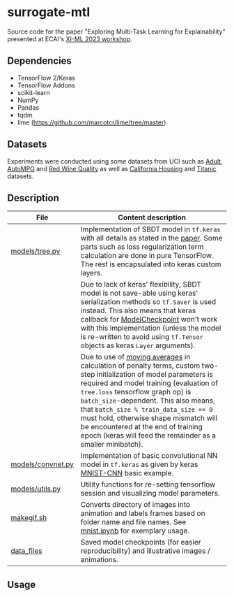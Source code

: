 # surrogate-mtl
Source code for the paper "Exploring Multi-Task Learning for Explainability" presented at ECAI's [XI-ML 2023 workshop](https://www.imageclef.org/2022/medical/caption](http://www.cslab.cc/xi-ml-2023/)http://www.cslab.cc/xi-ml-2023/).

## Dependencies

- TensorFlow 2/Keras
- TensorFlow Addons
- scikit-learn
- NumPy
- Pandas
- tqdm
- lime (https://github.com/marcotcr/lime/tree/master)

## Datasets 

Experiments were conducted using some datasets from UCI such as [Adult](https://archive.ics.uci.edu/dataset/2/adult), [AutoMPG](https://archive.ics.uci.edu/dataset/9/auto+mpg) and [Red Wine Quality](https://archive.ics.uci.edu/dataset/186/wine+quality) as well as [California Housing](https://www.dcc.fc.up.pt/~ltorgo/Regression/cal_housing.html) and [Titanic](https://www.openml.org/search?type=data&sort=runs&id=40945) datasets.

## Description

| File | Content description |
|---------|-----------------------------------------------------------------------------------------------------------------------------------------------------------------------------|
| [models/tree.py](models/tree.py)    | Implementation of SBDT model in `tf.keras` with all details as stated in the [paper](https://arxiv.org/pdf/1711.09784.pdf). Some parts such as loss regularization term calculation are done in pure TensorFlow. The rest is encapsulated into keras custom layers. |
|            | Due to lack of keras' flexibility, SBDT model is not save-able using keras' serialization methods so `tf.Saver` is used instead. This also means that keras callback for [ModelCheckpoint](https://keras.io/callbacks/#modelcheckpoint) won't work with this implementation (unless the model is re-written to avoid using `tf.Tensor` objects as keras `Layer` arguments). |
|            | Due to use of [moving averages](https://www.tensorflow.org/api_docs/python/tf/train/ExponentialMovingAverage) in calculation of penalty terms, custom two-step initialization of model parameters is required and model training (evaluation of `tree.loss` tensorflow graph op) is `batch_size`-dependent.  This also means, that `batch_size % train_data_size == 0` must hold, otherwise shape mismatch will be encountered at the end of training epoch (keras will feed the remainder as a smaller minibatch). |
| [models/convnet.py](models/convnet.py) | Implementation of basic convolutional NN model in `tf.keras` as given by keras [MNIST-CNN](https://github.com/keras-team/keras/blob/master/examples/mnist_cnn.py) basic example. |
| [models/utils.py](models/utils.py)   | Utility functions for re-setting tensorflow session and visualizing model parameters. |
| [makegif.sh](makegif.sh) | Converts directory of images into animation and labels frames based on folder name and file names. See [mnist.ipynb](./mnist.ipynb) for exemplary usage. |
| [data_files](data_files/)    | Saved model checkpoints (for easier reproducibility) and illustrative images / animations.

## Usage


